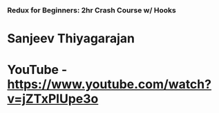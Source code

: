 ### Redux for Beginners: 2hr Crash Course w/ Hooks

# Sanjeev Thiyagarajan

# YouTube - <https://www.youtube.com/watch?v=jZTxPlUpe3o>
